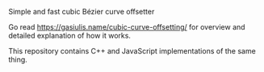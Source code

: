 Simple and fast cubic Bézier curve offsetter

Go read https://gasiulis.name/cubic-curve-offsetting/ for overview and detailed explanation of how it works.

This repository contains C++ and JavaScript implementations of the same thing.
